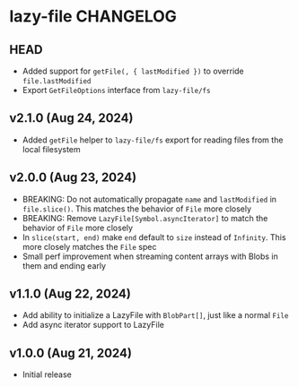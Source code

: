# lazy-file CHANGELOG

## HEAD

- Added support for `getFile(, { lastModified })` to override `file.lastModified`
- Export `GetFileOptions` interface from `lazy-file/fs`

## v2.1.0 (Aug 24, 2024)

- Added `getFile` helper to `lazy-file/fs` export for reading files from the local filesystem

## v2.0.0 (Aug 23, 2024)

- BREAKING: Do not automatically propagate `name` and `lastModified` in `file.slice()`. This matches the behavior of `File` more closely
- BREAKING: Remove `LazyFile[Symbol.asyncIterator]` to match the behavior of `File` more closely
- In `slice(start, end)` make `end` default to `size` instead of `Infinity`. This more closely matches the `File` spec
- Small perf improvement when streaming content arrays with Blobs in them and ending early

## v1.1.0 (Aug 22, 2024)

- Add ability to initialize a LazyFile with `BlobPart[]`, just like a normal `File`
- Add async iterator support to LazyFile

## v1.0.0 (Aug 21, 2024)

- Initial release

